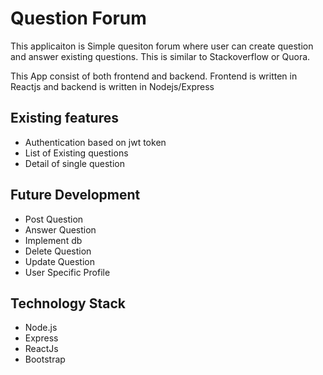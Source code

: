 # Question Forum

This applicaiton is Simple quesiton forum where user can create question and answer existing questions. This is similar to  Stackoverflow or Quora.

This App consist of both frontend and backend. Frontend is written in Reactjs and backend is written in Nodejs/Express

## Existing features
* Authentication based on jwt token
* List of Existing questions
* Detail of single question

## Future Development
* Post Question
* Answer Question
* Implement db
* Delete Question
* Update Question
* User Specific Profile


## Technology Stack
* Node.js 
* Express
* ReactJs
* Bootstrap
